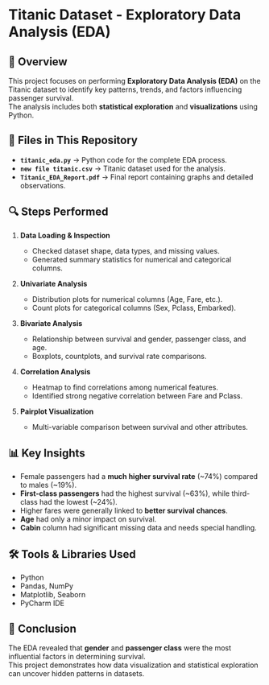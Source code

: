 # Titanic Dataset - Exploratory Data Analysis (EDA)


## 📌 Overview
This project focuses on performing **Exploratory Data Analysis (EDA)** on the Titanic dataset to identify key patterns, trends, and factors influencing passenger survival.  
The analysis includes both **statistical exploration** and **visualizations** using Python.

## 📂 Files in This Repository
- **`titanic_eda.py`** → Python code for the complete EDA process.  
- **`new file titanic.csv`** → Titanic dataset used for the analysis.  
- **`Titanic_EDA_Report.pdf`** → Final report containing graphs and detailed observations.  


## 🔍 Steps Performed
1. **Data Loading & Inspection**  
   - Checked dataset shape, data types, and missing values.  
   - Generated summary statistics for numerical and categorical columns.  

2. **Univariate Analysis**  
   - Distribution plots for numerical columns (Age, Fare, etc.).  
   - Count plots for categorical columns (Sex, Pclass, Embarked).  

3. **Bivariate Analysis**  
   - Relationship between survival and gender, passenger class, and age.  
   - Boxplots, countplots, and survival rate comparisons.  

4. **Correlation Analysis**  
   - Heatmap to find correlations among numerical features.  
   - Identified strong negative correlation between Fare and Pclass.  

5. **Pairplot Visualization**  
   - Multi-variable comparison between survival and other attributes.  


## 📊 Key Insights
- Female passengers had a **much higher survival rate** (~74%) compared to males (~19%).  
- **First-class passengers** had the highest survival (~63%), while third-class had the lowest (~24%).  
- Higher fares were generally linked to **better survival chances**.  
- **Age** had only a minor impact on survival.  
- **Cabin** column had significant missing data and needs special handling.  


## 🛠 Tools & Libraries Used
- Python  
- Pandas, NumPy  
- Matplotlib, Seaborn  
- PyCharm IDE  

## 📜 Conclusion
The EDA revealed that **gender** and **passenger class** were the most influential factors in determining survival.  
This project demonstrates how data visualization and statistical exploration can uncover hidden patterns in datasets.



